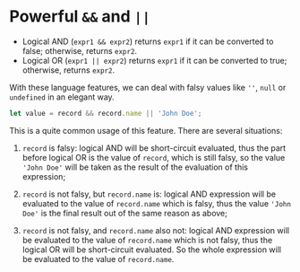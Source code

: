 # Powerful `&&` and `||`
* Logical AND (`expr1 && expr2`) returns `expr1` if it can be converted to false; otherwise, returns `expr2`.
* Logical OR (`expr1 || expr2`) returns `expr1` if it can be converted to true; otherwise, returns `expr2`.

With these language features, we can deal with falsy values like `''`, `null` or `undefined` in an elegant way.

```javascript
let value = record && record.name || 'John Doe';
```

This is a quite common usage of this feature. There are several situations:
1. `record` is falsy:
  logical AND will be short-circuit evaluated, thus the part before logical OR is the value of `record`, which is still falsy, so the value `'John Doe'` will be taken as the result of the evaluation of this expression;

2. `record` is not falsy, but `record.name` is:
  logical AND expression will be evaluated to the value of `record.name` which is falsy, thus the value `'John Doe'` is the final result out of the same reason as above;

3. `record` is not falsy, and `record.name` also not:
  logical AND expression will be evaluated to the value of `record.name` which is not falsy, thus the logical OR will be short-circuit evaluated. So the whole expression will be evaluated to the value of `record.name`.
